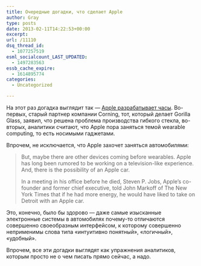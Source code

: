 ```yaml
---
title: Очередные догадки, что сделает Apple
author: Gray
type: posts
date: 2013-02-11T14:22:53+00:00
excerpt:
url: /11110
dsq_thread_id:
  - 1077257519
esml_socialcount_LAST_UPDATED:
  - 1497283563
essb_cache_expire:
  - 1614895774
categories:
  - Uncategorized

---
```








На этот раз догадка выглядит так — [Apple разрабатывает часы][1]. Во-первых, старый партнер компании Corning, тот, который делает Gorilla Glass, заявил, что решена проблема производства гибкого стекла, во-вторых, аналитики считают, что Apple пора заняться темой wearable computing, то есть носимыми гаджетами.

Впрочем, не исключается, что Apple захочет заняться автомобилями:

> But, maybe there are other devices coming before wearables. Apple has long been rumored to be working on a television-like experience. And, there is the possibility of an Apple car.
> 
> In a meeting in his office before he died, Steven P. Jobs, Apple’s co-founder and former chief executive, told John Markoff of The New York Times that if he had more energy, he would have liked to take on Detroit with an Apple car.

Это, конечно, было бы здорово — даже самые изысканные электронные системы в автомобилях почему-то отличаются совершенно своеобразным интерфейсом, к которому совершенно неприменимы слова типа &#171;интуитивно понятный&#187;, &#171;логичный&#187;, &#171;удобный&#187;. 

Впрочем, все эти догадки выглядят как упражнения аналитиков, которым просто не о чем писать прямо сейчас, а надо.

 [1]: http://bits.blogs.nytimes.com/2013/02/10/disruptions-apple-is-said-to-be-developing-a-curved-glass-smart-watch/